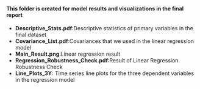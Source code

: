 #### This folder is created for model results and visualizations in the final report
- **Descriptive_Stats.pdf**:Descriptive statistics of primary variables in the final dataset
- **Covariance_List.pdf**:Covariances that we used in the linear regression model
- **Main_Result.png**:Linear regression result
- **Regression_Robustness_Check.pdf**:Result of Linear Regression Robustness Check
- **Line_Plots_3Y**: Time series line plots for the three dependent variables in the regression model
